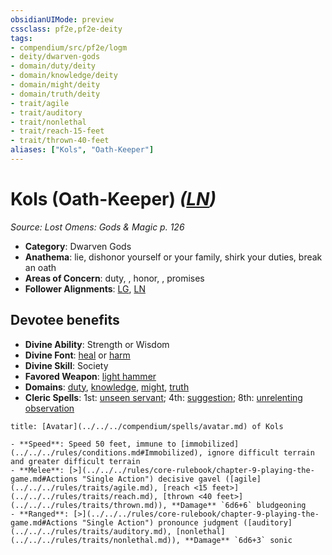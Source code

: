 ```yaml
---
obsidianUIMode: preview
cssclass: pf2e,pf2e-deity
tags:
- compendium/src/pf2e/logm
- deity/dwarven-gods
- domain/duty/deity
- domain/knowledge/deity
- domain/might/deity
- domain/truth/deity
- trait/agile
- trait/auditory
- trait/nonlethal
- trait/reach-15-feet
- trait/thrown-40-feet
aliases: ["Kols", "Oath-Keeper"]
---
```

# Kols (Oath-Keeper) *([LN](../../../rules/traits/lawful-neutral-b1.md))*  
*Source: Lost Omens: Gods & Magic p. 126*  

- **Category**: Dwarven Gods
- **Anathema**: lie, dishonor yourself or your family, shirk your duties, break an oath
- **Areas of Concern**: duty, , honor, , promises
- **Follower Alignments**: [LG](../../../rules/traits/lawful-goo-b1.md), [LN](../../../rules/traits/lawful-neutral-b1.md)

## Devotee benefits

- **Divine Ability**: Strength or Wisdom
- **Divine Font**: [heal](../../spells/heal.md) or [harm](../../spells/harm.md)
- **Divine Skill**: Society
- **Favored Weapon**: [light hammer](../../equipment/items/light-hammer.md)
- **Domains**: [duty](../domains.md#Duty), [knowledge](../domains.md#Knowledge), [might](../domains.md#Might), [truth](../domains.md#Truth)
- **Cleric Spells**: 1st: [unseen servant](../../spells/unseen-servant.md); 4th: [suggestion](../../spells/suggestion.md); 8th: [unrelenting observation](../../spells/unrelenting-observation.md)

```ad-embed-avatar
title: [Avatar](../../../compendium/spells/avatar.md) of Kols

- **Speed**: Speed 50 feet, immune to [immobilized](../../../rules/conditions.md#Immobilized), ignore difficult terrain and greater difficult terrain
- **Melee**: [>](../../../rules/core-rulebook/chapter-9-playing-the-game.md#Actions "Single Action") decisive gavel ([agile](../../../rules/traits/agile.md), [reach <15 feet>](../../../rules/traits/reach.md), [thrown <40 feet>](../../../rules/traits/thrown.md)), **Damage** `6d6+6` bludgeoning
- **Ranged**: [>](../../../rules/core-rulebook/chapter-9-playing-the-game.md#Actions "Single Action") pronounce judgment ([auditory](../../../rules/traits/auditory.md), [nonlethal](../../../rules/traits/nonlethal.md)), **Damage** `6d6+3` sonic
```
